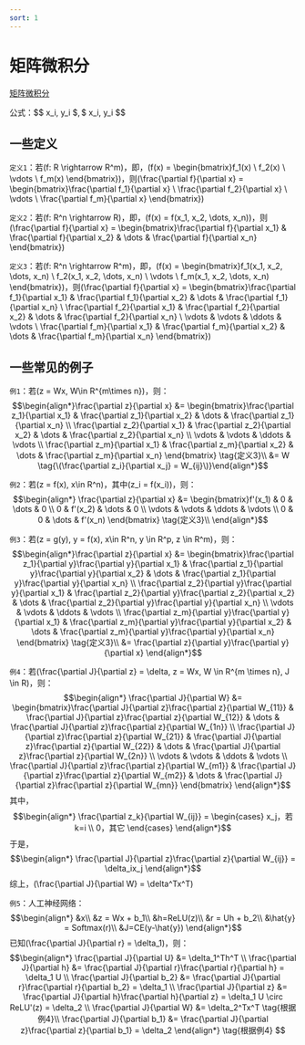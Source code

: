 ```yaml
---
sort: 1
---  
```


# 矩阵微积分
[矩阵微积分](https://github.com/yz14/main/blob/gh-pages/fd2/mc.pdf)

公式：\$\$ x_i, y_i $$, \$$ x_i, y_i $$

## 一些定义

```定义1```：若\(f: R \rightarrow R^m\)，即，\(f(x) = \begin{bmatrix}f_1(x) \\ f_2(x) \\ \vdots \\ f_m(x) \end{bmatrix}\)，则\(\frac{\partial f}{\partial x} = \begin{bmatrix}\frac{\partial f_1}{\partial x} \\ \frac{\partial f_2}{\partial x} \\ \vdots \\ \frac{\partial f_m}{\partial x} \end{bmatrix}\)

```定义2```：若\(f: R^n \rightarrow R\)，即，\(f(x) = f(x_1, x_2, \dots, x_n)\)，则\(\frac{\partial f}{\partial x} = \begin{bmatrix}\frac{\partial f}{\partial x_1} & \frac{\partial f}{\partial x_2} & \dots & \frac{\partial f}{\partial x_n} \end{bmatrix}\)

```定义3```：若\(f: R^n \rightarrow R^m\)，即，\(f(x) = \begin{bmatrix}f_1(x_1, x_2, \dots, x_n) \\ f_2(x_1, x_2, \dots, x_n) \\ \vdots \\ f_m(x_1, x_2, \dots, x_n) \end{bmatrix}\)，则\(\frac{\partial f}{\partial x} = \begin{bmatrix}\frac{\partial f_1}{\partial x_1} & \frac{\partial f_1}{\partial x_2} & \dots & \frac{\partial f_1}{\partial x_n} \\
\frac{\partial f_2}{\partial x_1} & \frac{\partial f_2}{\partial x_2} & \dots & \frac{\partial f_2}{\partial x_n} \\
\vdots & \vdots & \ddots & \vdots \\
\frac{\partial f_m}{\partial x_1} & \frac{\partial f_m}{\partial x_2} & \dots & \frac{\partial f_m}{\partial x_n} \end{bmatrix}\)

## 一些常见的例子

``例1``：若\(z = Wx, W\in R^{m\times n}\)，则：
$$\begin{align*}\frac{\partial z}{\partial x}
&= \begin{bmatrix}\frac{\partial z_1}{\partial x_1} & \frac{\partial z_1}{\partial x_2} & \dots & \frac{\partial z_1}{\partial x_n} \\
\frac{\partial z_2}{\partial x_1} & \frac{\partial z_2}{\partial x_2} & \dots & \frac{\partial z_2}{\partial x_n} \\
\vdots & \vdots & \ddots & \vdots \\
\frac{\partial z_m}{\partial x_1} & \frac{\partial z_m}{\partial x_2} & \dots & \frac{\partial z_m}{\partial x_n} \end{bmatrix} \tag{定义3}\\
&= W \tag{\(\frac{\partial z_i}{\partial x_j} = W_{ij}\)}\end{align*}$$

``例2``：若\(z = f(x), x\in R^n\)，其中\(z_i = f(x_i)\)，则：
$$\begin{align*}
    \frac{\partial z}{\partial x}
&= \begin{bmatrix}f'(x_1) & 0 & \dots & 0 \\
0 & f'(x_2) & \dots & 0 \\
\vdots & \vdots & \ddots & \vdots \\
0 & 0 & \dots & f'(x_n) \end{bmatrix} \tag{定义3}\\
\end{align*}$$

``例3``：若\(z = g(y), y = f(x), x\in R^n, y \in R^p, z \in R^m\)，则：
$$\begin{align*}\frac{\partial z}{\partial x}
&= \begin{bmatrix}\frac{\partial z_1}{\partial y}\frac{\partial y}{\partial x_1} & \frac{\partial z_1}{\partial y}\frac{\partial y}{\partial x_2} & \dots & \frac{\partial z_1}{\partial y}\frac{\partial y}{\partial x_n} \\
\frac{\partial z_2}{\partial y}\frac{\partial y}{\partial x_1} & \frac{\partial z_2}{\partial y}\frac{\partial z_2}{\partial x_2} & \dots & \frac{\partial z_2}{\partial y}\frac{\partial y}{\partial x_n} \\
\vdots & \vdots & \ddots & \vdots \\
\frac{\partial z_m}{\partial y}\frac{\partial y}{\partial x_1} & \frac{\partial z_m}{\partial y}\frac{\partial y}{\partial x_2} & \dots & \frac{\partial z_m}{\partial y}\frac{\partial y}{\partial x_n} \end{bmatrix} \tag{定义3}\\
&= \frac{\partial z}{\partial y}\frac{\partial y}{\partial x} \end{align*}$$

``例4``：若\(\frac{\partial J}{\partial z} = \delta, z = Wx, W \in R^{m \times n}, J \in R\)，则：
$$\begin{align*}
    \frac{\partial J}{\partial W} 
    &= \begin{bmatrix}\frac{\partial J}{\partial z}\frac{\partial z}{\partial W_{11}} & \frac{\partial J}{\partial z}\frac{\partial z}{\partial W_{12}} & \dots & \frac{\partial J}{\partial z}\frac{\partial z}{\partial W_{1n}} \\
    \frac{\partial J}{\partial z}\frac{\partial z}{\partial W_{21}} & \frac{\partial J}{\partial z}\frac{\partial z}{\partial W_{22}} & \dots & \frac{\partial J}{\partial z}\frac{\partial z}{\partial W_{2n}} \\
    \vdots & \vdots & \ddots & \vdots \\
    \frac{\partial J}{\partial z}\frac{\partial z}{\partial W_{m1}} & \frac{\partial J}{\partial z}\frac{\partial z}{\partial W_{m2}} & \dots & \frac{\partial J}{\partial z}\frac{\partial z}{\partial W_{mn}} \end{bmatrix}
\end{align*}$$
其中，
$$\begin{align*}
    \frac{\partial z_k}{\partial W_{ij}} = \begin{cases}
        x_j，若k=i \\
        0，其它
    \end{cases}
\end{align*}$$
于是，
$$\begin{align*}
    \frac{\partial J}{\partial z}\frac{\partial z}{\partial W_{ij}} = \delta_ix_j
\end{align*}$$
综上，\(\frac{\partial J}{\partial W} = \delta^Tx^T\)

``例5``：人工神经网络：
$$\begin{align*}
    &x\\ &z = Wx + b_1\\ &h=ReLU(z)\\ &r = Uh + b_2\\
    &\hat{y} = Softmax(r)\\ &J=CE(y-\hat{y})
\end{align*}$$
已知\(\frac{\partial J}{\partial r} = \delta_1\)，则：
$$\begin{align*}
    \frac{\partial J}{\partial U} &= \delta_1^Th^T \\
    \frac{\partial J}{\partial h} &= \frac{\partial J}{\partial r}\frac{\partial r}{\partial h} = \delta_1 U \\
    \frac{\partial J}{\partial b_2} &= \frac{\partial J}{\partial r}\frac{\partial r}{\partial b_2} = \delta_1 \\
    \frac{\partial J}{\partial z} &= \frac{\partial J}{\partial h}\frac{\partial h}{\partial z} = \delta_1 U \circ ReLU'(z) = \delta_2 \\
    \frac{\partial J}{\partial W} &= \delta_2^Tx^T \tag{根据例4}\\ 
    \frac{\partial J}{\partial b_1} &= \frac{\partial J}{\partial z}\frac{\partial z}{\partial b_1} = \delta_2
\end{align*} \tag{根据例4} $$
